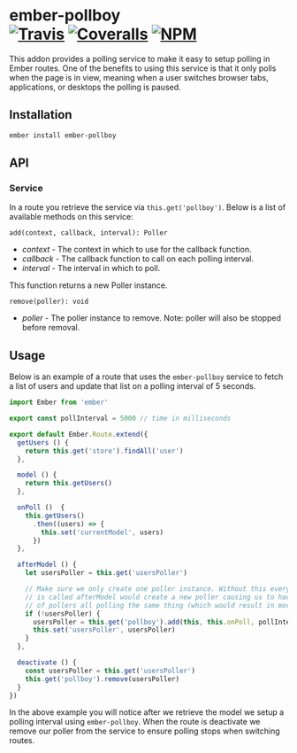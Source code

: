 [ci-img]: https://img.shields.io/travis/ciena-blueplanet/ember-pollboy.svg "Travis CI Build Status"
[ci-url]: https://travis-ci.org/ciena-blueplanet/ember-pollboy
[cov-img]: https://img.shields.io/coveralls/ciena-blueplanet/ember-pollboy.svg "Coveralls Code Coverage"
[cov-url]: https://coveralls.io/github/ciena-blueplanet/ember-pollboy
[npm-img]: https://img.shields.io/npm/v/ember-pollboy.svg "NPM Version"
[npm-url]: https://www.npmjs.com/package/ember-pollboy

# ember-pollboy <br /> [![Travis][ci-img]][ci-url] [![Coveralls][cov-img]][cov-url] [![NPM][npm-img]][npm-url]

This addon provides a polling service to make it easy to setup polling in Ember routes.
One of the benefits to using this service is that it only polls when the page is in view,
meaning when a user switches browser tabs, applications, or desktops the polling is paused.

## Installation

```bash
ember install ember-pollboy
```

## API

### Service

In a route you retrieve the service via `this.get('pollboy')`. Below is a list of available
methods on this service:

`add(context, callback, interval): Poller`

* *context* - The context in which to use for the callback function.
* *callback* - The callback function to call on each polling interval.
* *interval* - The interval in which to poll.

This function returns a new Poller instance.

`remove(poller): void`

* *poller* - The poller instance to remove. Note: poller will also be stopped before removal.

## Usage

Below is an example of a route that uses the `ember-pollboy` service to fetch a list
of users and update that list on a polling interval of 5 seconds.

```js
import Ember from 'ember'

export const pollInterval = 5000 // time in milliseconds

export default Ember.Route.extend({
  getUsers () {
    return this.get('store').findAll('user')
  },

  model () {
    return this.getUsers()
  },

  onPoll ()  {
    this.getUsers()
      .then((users) => {
        this.set('currentModel', users)
      })
  },

  afterModel () {
    let usersPoller = this.get('usersPoller')

    // Make sure we only create one poller instance. Without this every time onPoll
    // is called afterModel would create a new poller causing us to have a growing list
    // of pollers all polling the same thing (which would result in more frequent polling).
    if (!usersPoller) {
      usersPoller = this.get('pollboy').add(this, this.onPoll, pollInterval)
      this.set('usersPoller', usersPoller)
    }
  },

  deactivate () {
    const usersPoller = this.get('usersPoller')
    this.get('pollboy').remove(usersPoller)
  }
})
```

In the above example you will notice after we retrieve the model we setup a polling
interval using `ember-pollboy`. When the route is deactivate we remove our poller from
the service to ensure polling stops when switching routes.
